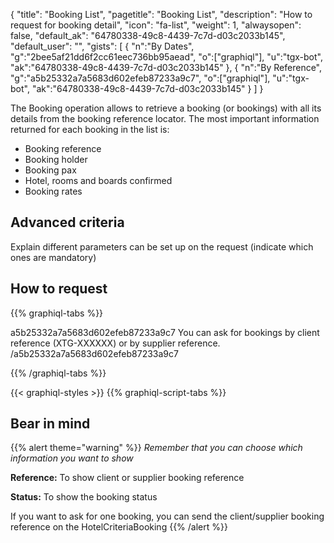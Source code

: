 {
"title": "Booking List",
"pagetitle": "Booking List",
"description": "How to request for booking detail",
"icon": "fa-list",
"weight": 1,
"alwaysopen": false,
"default_ak": "64780338-49c8-4439-7c7d-d03c2033b145",
"default_user": "",
"gists": [
    {
        "n":"By Dates",
        "g":"2bee5af21dd6f2cc61eec736bb95aead",
        "o":["graphiql"],
        "u":"tgx-bot",
        "ak":"64780338-49c8-4439-7c7d-d03c2033b145"
    }, 
    {
        "n":"By Reference",
        "g":"a5b25332a7a5683d602efeb87233a9c7",
        "o":["graphiql"],
        "u":"tgx-bot",
        "ak":"64780338-49c8-4439-7c7d-d03c2033b145"
    }
        ]
}

The Booking operation allows to retrieve a booking (or bookings) with all its details from the booking reference locator.
The most important information returned for each booking in the list is:
- Booking reference
- Booking holder
- Booking pax
- Hotel, rooms and boards confirmed
- Booking rates

## Advanced criteria
Explain different parameters can be set up on the request (indicate which ones are mandatory)

## How to request
{{% graphiql-tabs %}}

a5b25332a7a5683d602efeb87233a9c7
You can ask for bookings by client reference (XTG-XXXXXX) or by supplier reference.
/a5b25332a7a5683d602efeb87233a9c7

{{% /graphiql-tabs %}}

{{< graphiql-styles >}}
{{% graphiql-script-tabs %}}

## Bear in mind
{{% alert theme="warning" %}}
_Remember that you can choose which information you want to show_

**Reference:** To show client or supplier booking reference

**Status:** To show the booking status

If you want to ask for one booking, you can send the client/supplier booking reference on the HotelCriteriaBooking
{{% /alert %}}